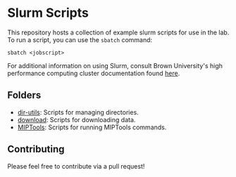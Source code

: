 # Slurm Scripts

This repository hosts a collection of example slurm scripts for use in the lab.
To run a script, you can use the `sbatch` command:

```shell
sbatch <jobscript>
```
For additional information on using Slurm, consult Brown University's high
performance computing cluster documentation found
[here](https://docs.ccv.brown.edu/oscar/submitting-jobs/batch).

## Folders

- [dir-utils](dir-utils): Scripts for managing directories.
- [download](download): Scripts for downloading data.
- [MIPTools](MIPTools): Scripts for running MIPTools commands.

## Contributing

Please feel free to contribute via a pull request!
